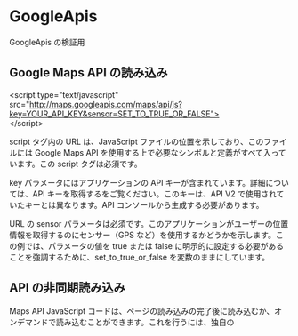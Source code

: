 # GoogleApis
GoogleApis の検証用


## Google Maps API の読み込み<br>
 \<script type="text/javascript" <br>
    src="http://maps.googleapis.com/maps/api/js?key=YOUR_API_KEY&sensor=SET_TO_TRUE_OR_FALSE"><br>
 \</script>

script タグ内の URL は、JavaScript ファイルの位置を示しており、このファイルには Google Maps API を使用する上で必要なシンボルと定義がすべて入っています。この script タグは必須です。

key パラメータにはアプリケーションの API キーが含まれています。詳細については、API キーを取得するをご覧ください。このキーは、API V2 で使用されていたキーとは異なります。API コンソールから生成する必要があります。

URL の sensor パラメータは必須です。このアプリケーションがユーザーの位置情報を取得するのにセンサー（GPS など）を使用するかどうかを示します。この例では、パラメータの値を true または false に明示的に設定する必要があることを強調するために、set_to_true_or_false を変数のままにしています。

 ## API の非同期読み込み
 Maps API JavaScript コードは、ページの読み込みの完了後に読み込むか、オンデマンドで読み込むことができます。これを行うには、独自の <script> タグを window.onload イベントへのレスポンスや関数コールに挿入します。さらに、Maps JavaScript API ブートストラップに対し、Maps JavaScript API コードが完全に読み込まれてからアプリケーション コードを実行するように指示する必要があります。そのためには、callback パラメータを使用します。このパラメータは、API の読み込み完了後に実行する関数を引数として受け取ります。

次のコードは、ページが完全に読み込まれてから Maps API を読み込み（window.onload を使用）、ページ内の <script> タグに Maps JavaScript API を書き込むようアプリケーションに指示しています。また、Maps API ブートストラップに callback=initialize を渡すことで、API の読み込みが完了してから initialize() 関数を実行するように、API に指示しています。
 
 
 
